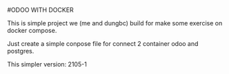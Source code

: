 #ODOO WITH DOCKER

This is simple project we (me and dungbc) build for make some exercise on docker compose.

Just create a simple conpose file for connect 2 container odoo and postgres.

This simpler version: 2105-1